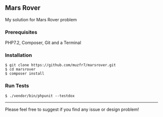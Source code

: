 ## Mars Rover
My solution for Mars Rover problem

### Prerequisites
PHP7.2, Composer, Git and a Terminal

### Installation
```
$ git clone https://github.com/muzfr7/marsrover.git
$ cd marsrover
$ composer install
```

### Run Tests
```
$ ./vendor/bin/phpunit --testdox
```

---

Please feel free to suggest if you find any issue or design problem!